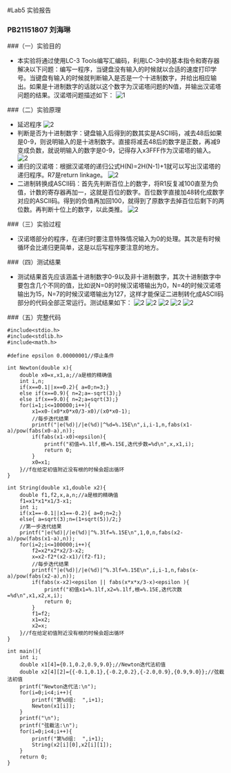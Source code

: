 #Lab5 实验报告
### PB21151807 刘海琳
###（一）实验目的
- 本实验将通过使用LC-3 Tools编写汇编码，利用LC-3中的基本指令和寄存器解决以下问题：编写一程序，当键盘没有输入的时候就以合适的速度打印学号。当键盘有输入的时候就判断输入是否是一个十进制数字，并给出相应输出。如果是十进制数字的话就以这个数字为汉诺塔问题的N值，并输出汉诺塔问题的结果。汉诺塔问题描述如下：
![1](hanoi.jpg)
  
###（二）实验原理 
 - 延迟程序
   ![2](delay.jpg)
 - 判断是否为十进制数字：键盘输入后得到的数其实是ASCII码，减去48后如果是0-9，则说明输入的是十进制数字。直接将减去48后的数字是正数，再减9变成负数，就说明输入的数字是0-9，记得存入x3FFF作为汉诺塔的输入。
   ![2](number.jpg)
 - 递归的汉诺塔：根据汉诺塔的递归公式H(N)=2H(N-1)+1就可以写出汉诺塔的递归程序。R7是return linkage。
   ![2](han.jpg)
 - 二进制转换成ASCII码：首先先判断百位上的数字，将R1反复减100直至为负值，计数的寄存器再加一，这就是百位的数字。百位数字直接加48转化成数字对应的ASCII码。得到的负值再加回100，就得到了原数字去掉百位后剩下的两位数。再判断十位上的数字，以此类推。
   ![2](ascii.jpg)
 
###（三）实验过程
 - 汉诺塔部分的程序，在递归时要注意特殊情况输入为0的处理。其次是有时候循环会比递归更简单，这是以后写程序要注意的地方。

###（四）测试结果
 - 测试结果首先应该涵盖十进制数字0-9以及非十进制数字，其次十进制数字中要包含几个不同的值，比如说N=0的时候汉诺塔输出为0，N=4的时候汉诺塔输出为15，N=7的时候汉诺塔输出为127，这样才能保证二进制转化成ASCII码部分的代码全部正常运行。测试结果如下：
![2](rek.jpg)
![2](re0.jpg)
![2](re3.jpg)
![2](re4.jpg)
![2](re7.jpg)

###（五）完整代码
```
#include<stdio.h>
#include<stdlib.h>
#include<math.h>

#define epsilon 0.00000001//停止条件

int Newton(double x){
    double x0=x,x1,a;//a是根的精确值
    int i,n;
    if(x==0.1||x==0.2){ a=0;n=3;}
    else if(x==0.9){ n=2;a=-sqrt(3);}
    else if(x==9.0){ n=2;a=sqrt(3);}
    for(i=1;i<=100000;i++){
        x1=x0-(x0*x0*x0/3-x0)/(x0*x0-1);
        //每步迭代结果
        printf("|e(%d)|/|e(%d)|^%d=%.15E\n",i,i-1,n,fabs(x1-a)/pow(fabs(x0-a),n));
        if(fabs(x1-x0)<epsilon){
            printf("初值=%.1lf,根=%.15E,迭代步数=%d\n",x,x1,i);
            return 0;
        }
        x0=x1;
    }//f在给定初值附近没有根的时候会超出循环
}

int String(double x1,double x2){
    double f1,f2,x,a,n;//a是根的精确值
    f1=x1*x1*x1/3-x1;
    int i;
    if(x1==-0.1||x1==-0.2){ a=0;n=2;}
    else{ a=sqrt(3);n=(1+sqrt(5))/2;}
    //第一步迭代结果
    printf("|e(%d)|/|e(%d)|^%.3lf=%.15E\n",1,0,n,fabs(x2-a)/pow(fabs(x1-a),n));
    for(i=2;i<=100000;i++){
        f2=x2*x2*x2/3-x2;
        x=x2-f2*(x2-x1)/(f2-f1);
        //每步迭代结果
        printf("|e(%d)|/|e(%d)|^%.3lf=%.15E\n",i,i-1,n,fabs(x-a)/pow(fabs(x2-a),n));
        if(fabs(x-x2)<epsilon || fabs(x*x*x/3-x)<epsilon ){
            printf("初值x1=%.1lf,x2=%.1lf,根=%.15E,迭代次数=%d\n",x1,x2,x,i);
            return 0;
        }
        f1=f2;
        x1=x2;
        x2=x;
    }//f在给定初值附近没有根的时候会超出循环
}

int main(){
    int i;
    double x1[4]={0.1,0.2,0.9,9.0};//Newton迭代法初值
    double x2[4][2]={{-0.1,0.1},{-0.2,0.2},{-2.0,0.9},{0.9,9.0}};//弦截法初值
    printf("Newton迭代法:\n");
    for(i=0;i<4;i++){
        printf("第%d组:  ",i+1);
        Newton(x1[i]);
    }
    printf("\n");
    printf("弦截法:\n");
    for(i=0;i<4;i++){
        printf("第%d组:  ",i+1);
        String(x2[i][0],x2[i][1]);
    }
    return 0;
}
```